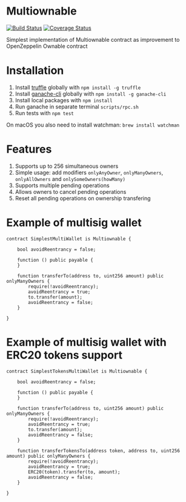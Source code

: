 # Multiownable

[![Build Status](https://travis-ci.org/k06a/Multiownable.svg?branch=master)](https://travis-ci.org/k06a/Multiownable)
[![Coverage Status](https://coveralls.io/repos/github/k06a/Multiownable/badge.svg)](https://coveralls.io/github/k06a/Multiownable)

Simplest implementation of Multiownable contract as improvement to OpenZeppelin Ownable contract

# Installation

1. Install [truffle](http://truffleframework.com) globally with `npm install -g truffle`
2. Install [ganache-cli](https://github.com/trufflesuite/ganache-cli) globally with `npm install -g ganache-cli`
3. Install local packages with `npm install`
4. Run ganache in separate terminal `scripts/rpc.sh`
5. Run tests with `npm test`

On macOS you also need to install watchman: `brew install watchman`

# Features

1. Supports up to 256 simultaneous owners
2. Simple usage: add modifiers `onlyAnyOwner`, `onlyManyOwners`, `onlyAllOwners` and `onlySomeOwners(howMany)`
3. Supports multiple pending operations
4. Allows owners to cancel pending operations
5. Reset all pending operations on ownership transfering

# Example of multisig wallet

```solidity
contract SimplestMultiWallet is Multiownable {

    bool avoidReentrancy = false;

    function () public payable {
    }

    function transferTo(address to, uint256 amount) public onlyManyOwners {
        require(!avoidReentrancy);
        avoidReentrancy = true;
        to.transfer(amount);
        avoidReentrancy = false;
    }

}
```

# Example of multisig wallet with ERC20 tokens support

```solidity
contract SimplestTokensMultiWallet is Multiownable {

    bool avoidReentrancy = false;

    function () public payable {
    }

    function transferTo(address to, uint256 amount) public onlyManyOwners {
        require(!avoidReentrancy);
        avoidReentrancy = true;
        to.transfer(amount);
        avoidReentrancy = false;
    }

    function transferTokensTo(address token, address to, uint256 amount) public onlyManyOwners {
        require(!avoidReentrancy);
        avoidReentrancy = true;
        ERC20(token).transfer(to, amount);
        avoidReentrancy = false;
    }

}
```
